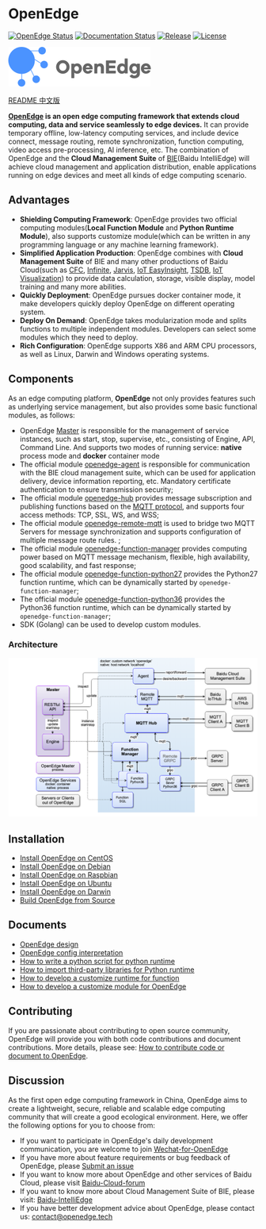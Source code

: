 # OpenEdge

[![OpenEdge Status](https://travis-ci.com/baidu/openedge.svg?branch=master)](https://travis-ci.com/baidu/openedge)  [![Documentation Status](https://img.shields.io/badge/docs-latest-brightgreen.svg?style=flat)](https://openedge.tech/en)    [![Release](https://img.shields.io/github/release-pre/baidu/openedge.svg?color=blue&label=pre-release)](https://github.com/baidu/openedge/releases)    [![License](https://img.shields.io/github/license/baidu/openedge.svg?color=blue)](LICENSE)

![OpenEdge-logo](./doc/images/logo/logo-with-name.png)

[README 中文版](./README-CN.md)

**[OpenEdge](https://openedge.tech) is an open edge computing framework that extends cloud computing, data and service seamlessly to edge devices.** It can provide temporary offline, low-latency computing services, and include device connect, message routing, remote synchronization, function computing, video access pre-processing, AI inference, etc. The combination of OpenEdge and the **Cloud Management Suite** of [BIE](https://cloud.baidu.com/product/bie.html)(Baidu IntelliEdge) will achieve cloud management and application distribution, enable applications running on edge devices and meet all kinds of edge computing scenario.

## Advantages

- **Shielding Computing Framework**: OpenEdge provides two official computing modules(**Local Function Module** and **Python Runtime Module**), also supports customize module(which can be written in any programming language or any machine learning framework).
- **Simplified Application Production**: OpenEdge combines with **Cloud Management Suite** of BIE and many other productions of Baidu Cloud(such as [CFC](https://cloud.baidu.com/product/cfc.html), [Infinite](https://cloud.baidu.com/product/infinite.html), [Jarvis](http://di.baidu.com/product/jarvis), [IoT EasyInsight](https://cloud.baidu.com/product/ist.html), [TSDB](https://cloud.baidu.com/product/tsdb.html), [IoT Visualization](https://cloud.baidu.com/product/iotviz.html)) to provide data calculation, storage, visible display, model training and many more abilities.
- **Quickly Deployment**: OpenEdge pursues docker container mode, it make developers quickly deploy OpenEdge on different operating system.
- **Deploy On Demand**: OpenEdge takes modularization mode and splits functions to multiple independent modules. Developers can select some modules which they need to deploy.
- **Rich Configuration**: OpenEdge supports X86 and ARM CPU processors, as well as Linux, Darwin and Windows operating systems.

## Components

As an edge computing platform, **OpenEdge** not only provides features such as underlying service management, but also provides some basic functional modules, as follows:

- OpenEdge [Master](./doc/us-en/overview/OpenEdge-design.md#master) is responsible for the management of service instances, such as start, stop, supervise, etc., consisting of Engine, API, Command Line. And supports two modes of running service: **native** process mode and **docker** container mode
- The official module [openedge-agent](./doc/us-en/overview/OpenEdge-design.md#openedge-agent) is responsible for communication with the BIE cloud management suite, which can be used for application delivery, device information reporting, etc. Mandatory certificate authentication to ensure transmission security;
- The official module [openedge-hub](./doc/us-en/overview/OpenEdge-design.md#openedge-hub) provides message subscription and publishing functions based on the [MQTT protocol](http://docs.oasis-open.org/mqtt/mqtt/v3.1.1/os/mqtt-v3.1.1-os.html), and supports four access methods: TCP, SSL, WS, and WSS;
- The official module [openedge-remote-mqtt](./doc/us-en/overview/OpenEdge-design.md#openedge-remote-mqtt) is used to bridge two MQTT Servers for message synchronization and supports configuration of multiple message route rules. ;
- The official module [openedge-function-manager](./doc/us-en/overview/OpenEdge-design.md#openedge-function-manager) provides computing power based on MQTT message mechanism, flexible, high availability, good scalability, and fast response;
- The official module [openedge-function-python27](./doc/us-en/overview/OpenEdge-design.md#openedge-function-python27) provides the Python27 function runtime, which can be dynamically started by `openedge-function-manager`;
- The official module [openedge-function-python36](./doc/us-en/overview/OpenEdge-design.md#openedge-function-python36) provides the Python36 function runtime, which can be dynamically started by `openedge-function-manager`;
- SDK (Golang) can be used to develop custom modules.

### Architecture

![Architecture](./doc/images/overview/design/openedge_design.png)

## Installation

- [Install OpenEdge on CentOS](./doc/us-en/setup/Install-OpenEdge-on-CentOS.md)
- [Install OpenEdge on Debian](./doc/us-en/setup/Install-OpenEdge-on-Debian.md)
- [Install OpenEdge on Raspbian](./doc/us-en/setup/Install-OpenEdge-on-Raspbian.md)
- [Install OpenEdge on Ubuntu](./doc/us-en/setup/Install-OpenEdge-on-Ubuntu.md)
- [Install OpenEdge on Darwin](./doc/us-en/setup/Install-OpenEdge-on-Darwin.md)
- [Build OpenEdge from Source](./doc/us-en/setup/Build-OpenEdge-from-Source.md)

## Documents

- [OpenEdge design](./doc/us-en/overview/OpenEdge-design.md)
- [OpenEdge config interpretation](./doc/us-en/tutorials/Config-interpretation.md)
- [How to write a python script for python runtime](./doc/us-en/customize/How-to-write-a-python-script-for-python-runtime.md)
- [How to import third-party libraries for Python runtime](./doc/us-en/customize/How-to-import-third-party-libraries-for-python-runtime.md)
- [How to develop a customize runtime for function](./doc/us-en/customize/How-to-develop-a-customize-runtime-for-function.md)
- [How to develop a customize module for OpenEdge](./doc/us-en/customize/How-to-develop-a-customize-module-for-OpenEdge.md)

## Contributing

If you are passionate about contributing to open source community, OpenEdge will provide you with both code contributions and document contributions. More details, please see: [How to contribute code or document to OpenEdge](./CONTRIBUTING.md).

## Discussion

As the first open edge computing framework in China, OpenEdge aims to create a lightweight, secure, reliable and scalable edge computing community that will create a good ecological environment. Here, we offer the following options for you to choose from:

- If you want to participate in OpenEdge's daily development communication, you are welcome to join [Wechat-for-OpenEdge](https://openedge.bj.bcebos.com/Wechat/Wechat-OpenEdge.png)
- If you have more about feature requirements or bug feedback of OpenEdge, please [Submit an issue](https://github.com/baidu/openedge/issues)
- If you want to know more about OpenEdge and other services of Baidu Cloud, please visit [Baidu-Cloud-forum](https://cloud.baidu.com/forum/bce)
- If you want to know more about Cloud Management Suite of BIE, please visit: [Baidu-IntelliEdge](https://cloud.baidu.com/product/bie.html)
- If you have better development advice about OpenEdge, please contact us: <contact@openedge.tech>
